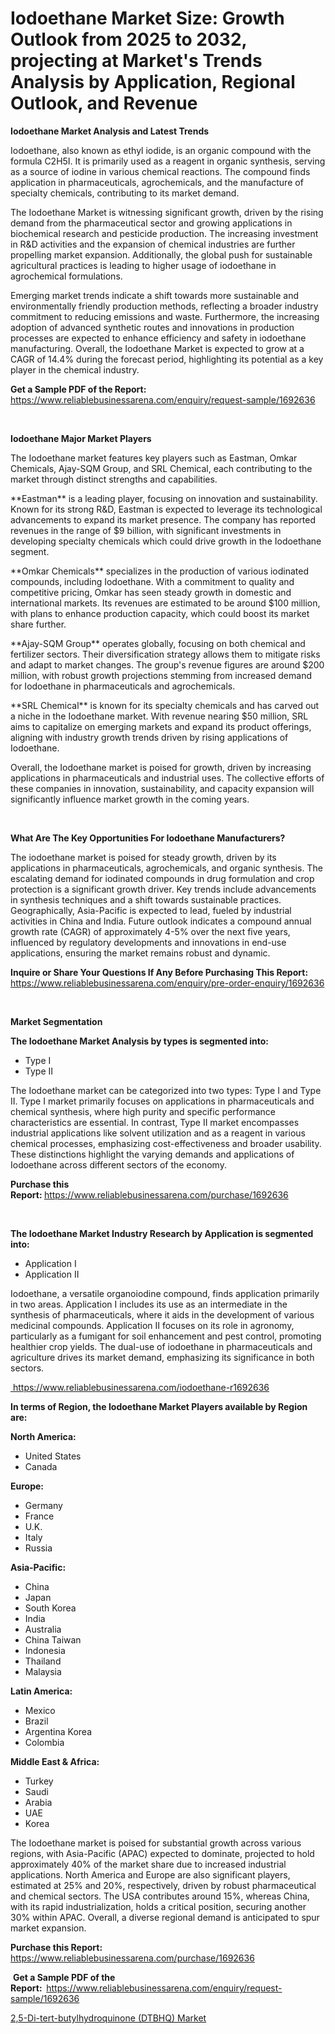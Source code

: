 <p><h1>Iodoethane Market Size: Growth Outlook from 2025 to 2032, projecting at Market's Trends Analysis by Application, Regional Outlook, and Revenue</h1></p><p><strong>Iodoethane Market Analysis and Latest Trends</strong></p>
<p><p>Iodoethane, also known as ethyl iodide, is an organic compound with the formula C2H5I. It is primarily used as a reagent in organic synthesis, serving as a source of iodine in various chemical reactions. The compound finds application in pharmaceuticals, agrochemicals, and the manufacture of specialty chemicals, contributing to its market demand.</p><p>The Iodoethane Market is witnessing significant growth, driven by the rising demand from the pharmaceutical sector and growing applications in biochemical research and pesticide production. The increasing investment in R&D activities and the expansion of chemical industries are further propelling market expansion. Additionally, the global push for sustainable agricultural practices is leading to higher usage of iodoethane in agrochemical formulations.</p><p>Emerging market trends indicate a shift towards more sustainable and environmentally friendly production methods, reflecting a broader industry commitment to reducing emissions and waste. Furthermore, the increasing adoption of advanced synthetic routes and innovations in production processes are expected to enhance efficiency and safety in iodoethane manufacturing. Overall, the Iodoethane Market is expected to grow at a CAGR of 14.4% during the forecast period, highlighting its potential as a key player in the chemical industry.</p></p>
<p><strong>Get a Sample PDF of the Report:&nbsp;</strong> <a href="https://www.reliablebusinessarena.com/enquiry/request-sample/1692636?utm_campaign=3270&utm_medium=2&utm_source=Github&utm_content=ia&utm_term=27032025&utm_id=iodoethane">https://www.reliablebusinessarena.com/enquiry/request-sample/1692636</a></p>
<p>&nbsp;</p>
<p><strong>Iodoethane Major Market Players</strong></p>
<p><p>The Iodoethane market features key players such as Eastman, Omkar Chemicals, Ajay-SQM Group, and SRL Chemical, each contributing to the market through distinct strengths and capabilities. </p><p>**Eastman** is a leading player, focusing on innovation and sustainability. Known for its strong R&D, Eastman is expected to leverage its technological advancements to expand its market presence. The company has reported revenues in the range of $9 billion, with significant investments in developing specialty chemicals which could drive growth in the Iodoethane segment.</p><p>**Omkar Chemicals** specializes in the production of various iodinated compounds, including Iodoethane. With a commitment to quality and competitive pricing, Omkar has seen steady growth in domestic and international markets. Its revenues are estimated to be around $100 million, with plans to enhance production capacity, which could boost its market share further.</p><p>**Ajay-SQM Group** operates globally, focusing on both chemical and fertilizer sectors. Their diversification strategy allows them to mitigate risks and adapt to market changes. The group's revenue figures are around $200 million, with robust growth projections stemming from increased demand for Iodoethane in pharmaceuticals and agrochemicals.</p><p>**SRL Chemical** is known for its specialty chemicals and has carved out a niche in the Iodoethane market. With revenue nearing $50 million, SRL aims to capitalize on emerging markets and expand its product offerings, aligning with industry growth trends driven by rising applications of Iodoethane.</p><p>Overall, the Iodoethane market is poised for growth, driven by increasing applications in pharmaceuticals and industrial uses. The collective efforts of these companies in innovation, sustainability, and capacity expansion will significantly influence market growth in the coming years.</p></p>
<p>&nbsp;</p>
<p><strong>What Are The Key Opportunities For Iodoethane Manufacturers?</strong></p>
<p><p>The iodoethane market is poised for steady growth, driven by its applications in pharmaceuticals, agrochemicals, and organic synthesis. The escalating demand for iodinated compounds in drug formulation and crop protection is a significant growth driver. Key trends include advancements in synthesis techniques and a shift towards sustainable practices. Geographically, Asia-Pacific is expected to lead, fueled by industrial activities in China and India. Future outlook indicates a compound annual growth rate (CAGR) of approximately 4-5% over the next five years, influenced by regulatory developments and innovations in end-use applications, ensuring the market remains robust and dynamic.</p></p>
<p><strong>Inquire or Share Your Questions If Any Before Purchasing This Report:</strong> <a href="https://www.reliablebusinessarena.com/enquiry/pre-order-enquiry/1692636?utm_campaign=3270&utm_medium=2&utm_source=Github&utm_content=ia&utm_term=27032025&utm_id=iodoethane">https://www.reliablebusinessarena.com/enquiry/pre-order-enquiry/1692636</a></p>
<p>&nbsp;</p>
<p><strong>Market Segmentation</strong></p>
<p><strong>The Iodoethane Market Analysis by types is segmented into:</strong></p>
<p><ul><li>Type I</li><li>Type II</li></ul></p>
<p><p>The Iodoethane market can be categorized into two types: Type I and Type II. Type I market primarily focuses on applications in pharmaceuticals and chemical synthesis, where high purity and specific performance characteristics are essential. In contrast, Type II market encompasses industrial applications like solvent utilization and as a reagent in various chemical processes, emphasizing cost-effectiveness and broader usability. These distinctions highlight the varying demands and applications of Iodoethane across different sectors of the economy.</p></p>
<p><strong>Purchase this Report:&nbsp;</strong><a href="https://www.reliablebusinessarena.com/purchase/1692636?utm_campaign=3270&utm_medium=2&utm_source=Github&utm_content=ia&utm_term=27032025&utm_id=iodoethane">https://www.reliablebusinessarena.com/purchase/1692636</a></p>
<p>&nbsp;</p>
<p><strong>The Iodoethane Market Industry Research by Application is segmented into:</strong></p>
<p><ul><li>Application I</li><li>Application II</li></ul></p>
<p><p>Iodoethane, a versatile organoiodine compound, finds application primarily in two areas. Application I includes its use as an intermediate in the synthesis of pharmaceuticals, where it aids in the development of various medicinal compounds. Application II focuses on its role in agronomy, particularly as a fumigant for soil enhancement and pest control, promoting healthier crop yields. The dual-use of iodoethane in pharmaceuticals and agriculture drives its market demand, emphasizing its significance in both sectors.</p></p>
<p><a href="https://www.reliablebusinessarena.com/iodoethane-r1692636?utm_campaign=3270&utm_medium=2&utm_source=Github&utm_content=ia&utm_term=27032025&utm_id=iodoethane">&nbsp;https://www.reliablebusinessarena.com/iodoethane-r1692636</a></p>
<p><strong>In terms of Region, the Iodoethane Market Players available by Region are:</strong></p>
<p>
    <p> <strong> North America: </strong>
        <ul>
            <li>United States</li>
            <li>Canada</li>
        </ul>
        </p> 
    <p> <strong> Europe: </strong>
        <ul>
            <li>Germany</li>
            <li>France</li>
            <li>U.K.</li>
            <li>Italy</li>
            <li>Russia</li>
        </ul>
        </p> 
    <p> <strong> Asia-Pacific: </strong>
        <ul>
            <li>China</li>
            <li>Japan</li>
            <li>South Korea</li>
            <li>India</li>
            <li>Australia</li>
            <li>China Taiwan</li>
            <li>Indonesia</li>
            <li>Thailand</li>
            <li>Malaysia</li>
        </ul>
        </p> 
    <p> <strong> Latin America: </strong>
        <ul>
            <li>Mexico</li>
            <li>Brazil</li>
            <li>Argentina Korea</li>
            <li>Colombia</li>
        </ul>
        </p> 
    <p> <strong> Middle East & Africa: </strong>
        <ul>
            <li>Turkey</li>
            <li>Saudi</li>
            <li>Arabia</li>
            <li>UAE</li>
            <li>Korea</li>
        </ul>
    </p>
    </p>
<p><p>The Iodoethane market is poised for substantial growth across various regions, with Asia-Pacific (APAC) expected to dominate, projected to hold approximately 40% of the market share due to increased industrial applications. North America and Europe are also significant players, estimated at 25% and 20%, respectively, driven by robust pharmaceutical and chemical sectors. The USA contributes around 15%, whereas China, with its rapid industrialization, holds a critical position, securing another 30% within APAC. Overall, a diverse regional demand is anticipated to spur market expansion.</p></p>
<p><strong>Purchase this Report: </strong><a href="https://www.reliablebusinessarena.com/purchase/1692636?utm_campaign=3270&utm_medium=2&utm_source=Github&utm_content=ia&utm_term=27032025&utm_id=iodoethane">https://www.reliablebusinessarena.com/purchase/1692636</a></p>
<p>&nbsp;<strong>Get a Sample PDF of the Report:&nbsp;&nbsp;</strong><a href="https://www.reliablebusinessarena.com/enquiry/request-sample/1692636?utm_campaign=3270&utm_medium=2&utm_source=Github&utm_content=ia&utm_term=27032025&utm_id=iodoethane">https://www.reliablebusinessarena.com/enquiry/request-sample/1692636</a></p>
<p><strong></strong></p>
<p><p><a href="https://github.com/daemluari/Market-Research-Report-List-1/blob/main/25-di-tert-butylhydroquinone-dtbhq-market.md?utm_campaign=3270&utm_medium=2&utm_source=Github&utm_content=ia&utm_term=27032025&utm_id=iodoethane">2,5-Di-tert-butylhydroquinone (DTBHQ) Market</a></p></p>